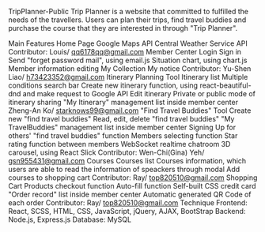 TripPlanner-Public
Trip Planner is a website that committed to fulfilled the needs of the travellers. Users can plan their trips, find travel buddies and purchase the course that they are interested in through "Trip Planner".

Main Features
Home Page
Google Maps API
Central Weather Service API
Contributor: Louis/ qq6178qq@gmail.com
Member Center
Login
Sign in
Send "forget password mail", using email.js
Situation chart, using chart.js
Member information editing
My Collection
My notice
Contributor: Yu-Shen Liao/ h73423352@gmail.com
Itinerary Planning Tool
Itinerary list
Multiple conditions search bar
Create new itinerary function, using react-beautiful-dnd and make request to Google API
Edit itinerary
Private or public mode of itinerary sharing
"My Itinerary" management list inside member center
Zheng-An Ko/ starknows99@gmail.com
"Find Travel Buddies" Tool
Create new "find travel buddies"
Read, edit, delete "find travel buddies"
"My TravelBuddies" management list inside member center
Signing Up for others' "find travel buddies" function
Members selecting function
Star rating function between members
WebSocket realtime chatroom
3D carousel, using React Slick
Contributor: Wen-Chi(Gina) Yeh/ gsn955431@gmail.com
Courses
Courses list
Courses information, which users are able to read the information of speackers through modal
Add courses to shopping cart
Contributor: Ray/ top820510@gmail.com
Shopping Cart
Products checkout function
Auto-fill function
Self-built CSS credit card
"Order record" list inside member center
Automatic generated QR Code of each order
Contributor: Ray/ top820510@gmail.com
Technique
Frontend: React, SCSS, HTML, CSS, JavaScript, jQuery, AJAX, BootStrap
Backend: Node.js, Express.js
Database: MySQL

